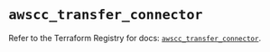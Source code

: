 # `awscc_transfer_connector`

Refer to the Terraform Registry for docs: [`awscc_transfer_connector`](https://registry.terraform.io/providers/hashicorp/awscc/0.70.0/docs/resources/transfer_connector).
